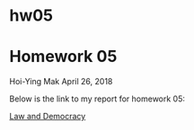 # hw05
Homework 05
==============
Hoi-Ying Mak
April 26, 2018

Below is the link to my report for homework 05:

[Law and Democracy](Hw5-Analysis.md)